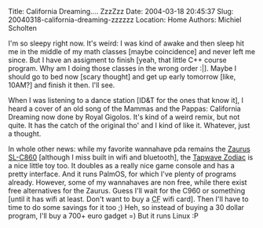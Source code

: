 Title: California Dreaming.... ZzzZzz
Date: 2004-03-18 20:45:37
Slug: 20040318-california-dreaming-zzzzzz
Location: Home
Authors: Michiel Scholten

<p>I'm so sleepy right now. It's weird: I was kind of awake and then sleep hit me in the middle of my math classes [maybe coincidence] and never left me since. But I have an assigment to finish [yeah, that little C++ course program. Why am I doing those classes in the wrong order :|]. Maybe I should go to bed now [scary thought] and get up early tomorrow [like, 10AM?] and finish it then. I'll see.</p>
<p>When I was listening to a dance station [ID&amp;T for the ones that know it], I heard a cover of an old song of the Mammas and the Pappas: California Dreaming now done by Royal Gigolos. It's kind of a weird remix, but not quite. It has the catch of the original tho' and I kind of like it. Whatever, just a thought.</p>
<p>In whole other news: while my favorite wannahave pda remains the <a href="http://www.linuxdevices.com/news/NS3852086383.html">Zaurus SL-C860</a> [although I miss built in wifi and bluetooth], the <a href="http://www.brighthand.com/article/Zapwave_Zodiac_Review?site=Palm">Tapwave Zodiac</a> is a nice little toy too. It doubles as a really nice game console and has a pretty interface. And it runs PalmOS, for which I've plenty of programs already. However, some of my wannahaves are non free, while there exist free alternatives for the Zaurus. Guess I'll wait for the C960 or something [until it has wifi at least. Don't want to buy a <acronym title="Compact Flash">CF</acronym> wifi card]. Then I'll have to time to do some savings for it too ;) Heh, so instead of buying a 30 dollar program, I'll buy a 700+ euro gadget =) But it runs Linux :P</p>